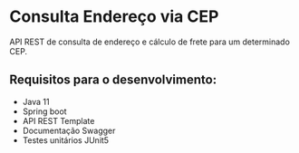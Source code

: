 # Consulta Endereço via CEP

API REST de consulta de endereço e cálculo de frete para
um determinado CEP.

## Requisitos para o desenvolvimento:
- Java 11
- Spring boot
- API REST Template
- Documentação Swagger
- Testes unitários JUnit5
